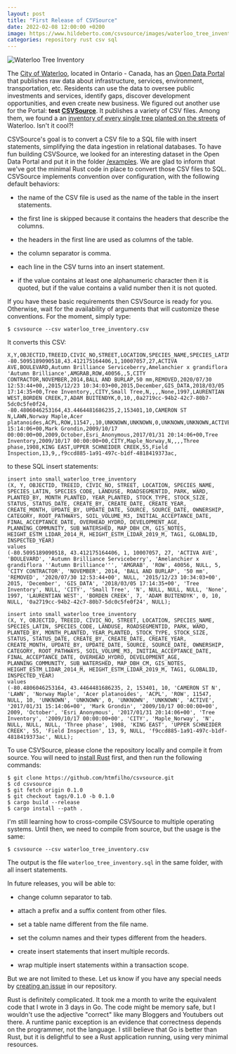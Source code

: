 ```yaml
---
layout: post
title: "First Release of CSVSource"
date: 2022-02-08 12:00:00 +0200
image: https://www.hildeberto.com/csvsource/images/waterloo_tree_inventory.png
categories: repository rust csv sql
---
```


![Waterloo Tree Inventory](https://www.hildeberto.com/csvsource/images/waterloo_tree_inventory.png)

The [City of Waterloo](https://waterloo.ca), located in Ontario - Canada, has an [Open Data Portal](https://data.waterloo.ca) that publishes raw data about infrastructure, services, environment, transportation, etc. Residents can use the data to oversee public investments and services, identify gaps, discover development opportunities, and even create new business. We figured out another use for the Portal: **test [CSVSource](https://github.com/htmfilho/csvsource)**. It publishes a variety of CSV files. Among them, we found a an [inventory of every single tree planted on the streets](https://data.waterloo.ca/datasets/street-tree-inventory) of Waterloo. Isn't it cool?!

<!-- more -->

CSVSource's goal is to convert a CSV file to a SQL file with insert statements, simplifying the data ingestion in relational databases. To have fun building CSVSource, we looked for an interesting dataset in the Open Data Portal and put it in the folder [/examples](https://github.com/htmfilho/csvsource/tree/main/examples). We are glad to inform that we've got the minimal Rust code in place to convert those CSV files to SQL. CSVSource implements convention over configuration, with the following default behaviors:

- the name of the CSV file is used as the name of the table in the insert statements.

- the first line is skipped because it contains the headers that describe the columns.

- the headers in the first line are used as columns of the table.

- the column separator is comma.

- each line in the CSV turns into an insert statement.

- if the value contains at least one alphanumeric character then it is quoted, but if the value contains a valid number then it is not quoted.

If you have these basic requirements then CSVSource is ready for you. Otherwise, wait for the availability of arguments that will customize these conventions. For the moment, simply type:

    $ csvsource --csv waterloo_tree_inventory.csv

It converts this CSV:

    X,Y,OBJECTID,TREEID,CIVIC_NO,STREET,LOCATION,SPECIES_NAME,SPECIES_LATIN,SPECIES_CODE,LANDUSE,ROADSEGMENTID,PARK,WARD,PLANTED_BY,MONTH_PLANTED,YEAR_PLANTED,STOCK_TYPE,STOCK_SIZE,STATUS,STATUS_DATE,CREATE_BY,CREATE_DATE,CREATE_YEAR,CREATE_MONTH,UPDATE_BY,UPDATE_DATE,SOURCE,SOURCE_DATE,OWNERSHIP,CATEGORY,ROOT_PATHWAYS,SOIL_VOLUME_M3,INITIAL_ACCEPTANCE_DATE,FINAL_ACCEPTANCE_DATE,OVERHEAD_HYDRO,DEVELOPMENT_AGE,PLANNING_COMMUNITY,SUB_WATERSHED,MAP_DBH_CM,GIS_NOTES,HEIGHT_ESTM_LIDAR_2014_M,HEIGHT_ESTM_LIDAR_2019_M,TAG1,GLOBALID,INSPECTED_YEAR
    -80.5095189090518,43.412175164406,1,10007057,27,ACTIVA AVE,BOULEVARD,Autumn Brilliance Serviceberry,Amelanchier x grandiflora 'Autumn Brilliance',AMGRAB,ROW,40056,,5,CITY CONTRACTOR,NOVEMBER,2014,BALL AND BURLAP,50 mm,REMOVED,2020/07/30 12:53:44+00,,2015/12/23 10:34:03+00,2015,December,GIS_DATA,2018/03/05 17:14:35+00,Tree Inventory,,CITY,Small Tree,N,,,,None,1997,LAURENTIAN WEST,BORDEN CREEK,7,ADAM BUITENDYK,0,10,,0a2719cc-94b2-42c7-80b7-5dc0c5fe0f24,
    -80.4806046253164,43.4464481686235,2,153401,10,CAMERON ST N,LAWN,Norway Maple,Acer platanoides,ACPL,ROW,11547,,10,UNKNOWN,UNKNOWN,0,UNKNOWN,UNKNOWN,ACTIVE,2017/01/31 15:14:06+00,Mark Grondin,2009/10/17 00:00:00+00,2009,October,Esri_Anonymous,2017/01/31 20:14:06+00,Tree Inventory,2009/10/17 00:00:00+00,CITY,Maple_Norway,N,,,,Three phase,1908,KING EAST,UPPER SCHNEIDER CREEK,55,Field Inspection,13,9,,f9ccd885-1a91-497c-b1df-4818419373ac,

to these SQL insert statements:

    insert into small_waterloo_tree_inventory 
    (X, Y, OBJECTID, TREEID, CIVIC_NO, STREET, LOCATION, SPECIES_NAME, SPECIES_LATIN, SPECIES_CODE, LANDUSE, ROADSEGMENTID, PARK, WARD, PLANTED_BY, MONTH_PLANTED, YEAR_PLANTED, STOCK_TYPE, STOCK_SIZE, STATUS, STATUS_DATE, CREATE_BY, CREATE_DATE, CREATE_YEAR, CREATE_MONTH, UPDATE_BY, UPDATE_DATE, SOURCE, SOURCE_DATE, OWNERSHIP, CATEGORY, ROOT_PATHWAYS, SOIL_VOLUME_M3, INITIAL_ACCEPTANCE_DATE, FINAL_ACCEPTANCE_DATE, OVERHEAD_HYDRO, DEVELOPMENT_AGE, PLANNING_COMMUNITY, SUB_WATERSHED, MAP_DBH_CM, GIS_NOTES, HEIGHT_ESTM_LIDAR_2014_M, HEIGHT_ESTM_LIDAR_2019_M, TAG1, GLOBALID, INSPECTED_YEAR)
    values 
    (-80.5095189090518, 43.412175164406, 1, 10007057, 27, 'ACTIVA AVE', 'BOULEVARD', 'Autumn Brilliance Serviceberry', 'Amelanchier x grandiflora ''Autumn Brilliance''', 'AMGRAB', 'ROW', 40056, NULL, 5, 'CITY CONTRACTOR', 'NOVEMBER', 2014, 'BALL AND BURLAP', '50 mm', 'REMOVED', '2020/07/30 12:53:44+00', NULL, '2015/12/23 10:34:03+00', 2015, 'December', 'GIS_DATA', '2018/03/05 17:14:35+00', 'Tree Inventory', NULL, 'CITY', 'Small Tree', 'N', NULL, NULL, NULL, 'None', 1997, 'LAURENTIAN WEST', 'BORDEN CREEK', 7, 'ADAM BUITENDYK', 0, 10, NULL, '0a2719cc-94b2-42c7-80b7-5dc0c5fe0f24', NULL);

    insert into small_waterloo_tree_inventory 
    (X, Y, OBJECTID, TREEID, CIVIC_NO, STREET, LOCATION, SPECIES_NAME, SPECIES_LATIN, SPECIES_CODE, LANDUSE, ROADSEGMENTID, PARK, WARD, PLANTED_BY, MONTH_PLANTED, YEAR_PLANTED, STOCK_TYPE, STOCK_SIZE, STATUS, STATUS_DATE, CREATE_BY, CREATE_DATE, CREATE_YEAR, CREATE_MONTH, UPDATE_BY, UPDATE_DATE, SOURCE, SOURCE_DATE, OWNERSHIP, CATEGORY, ROOT_PATHWAYS, SOIL_VOLUME_M3, INITIAL_ACCEPTANCE_DATE, FINAL_ACCEPTANCE_DATE, OVERHEAD_HYDRO, DEVELOPMENT_AGE, PLANNING_COMMUNITY, SUB_WATERSHED, MAP_DBH_CM, GIS_NOTES, HEIGHT_ESTM_LIDAR_2014_M, HEIGHT_ESTM_LIDAR_2019_M, TAG1, GLOBALID, INSPECTED_YEAR)
    values 
    (-80.4806046253164, 43.4464481686235, 2, 153401, 10, 'CAMERON ST N', 'LAWN', 'Norway Maple', 'Acer platanoides', 'ACPL', 'ROW', 11547, NULL, 10, 'UNKNOWN', 'UNKNOWN', 0, 'UNKNOWN', 'UNKNOWN', 'ACTIVE', '2017/01/31 15:14:06+00', 'Mark Grondin', '2009/10/17 00:00:00+00', 2009, 'October', 'Esri_Anonymous', '2017/01/31 20:14:06+00', 'Tree Inventory', '2009/10/17 00:00:00+00', 'CITY', 'Maple_Norway', 'N', NULL, NULL, NULL, 'Three phase', 1908, 'KING EAST', 'UPPER SCHNEIDER CREEK', 55, 'Field Inspection', 13, 9, NULL, 'f9ccd885-1a91-497c-b1df-4818419373ac', NULL);

To use CSVSource, please clone the repository locally and compile it from source. You will need to [install Rust](https://www.rust-lang.org/learn/get-started) first, and then run the following commands:

    $ git clone https://github.com/htmfilho/csvsource.git
    $ cd csvsource
    $ git fetch origin 0.1.0
    $ git checkout tags/0.1.0 -b 0.1.0
    $ cargo build --release
    $ cargo install --path .

I'm still learning how to cross-compile CSVSource to multiple operating systems. Until then, we need to compile from source, but the usage is the same:

    $ csvsource --csv waterloo_tree_inventory.csv

The output is the file `waterloo_tree_inventory.sql` in the same folder, with all insert statements.

In future releases, you will be able to:

- change column separator to tab.

- attach a prefix and a suffix content from other files.

- set a table name different from the file name.

- set the column names and their types different from the headers.

- create insert statements that insert multiple records.

- wrap multiple insert statements within a transaction scope.

But we are not limited to these. Let us know if you have any special needs by [creating an issue](https://github.com/htmfilho/csvsource/issues) in our repository.

Rust is definitely complicated. It took me a month to write the equivalent code that I wrote in 3 days in Go. The code might be memory safe, but I wouldn't use the adjective "correct" like many Bloggers and Youtubers out there. A runtime panic exception is an evidence that correctness depends on the programmer, not the language. I still believe that Go is better than Rust, but it is delightful to see a Rust application running, using very minimal resources.
